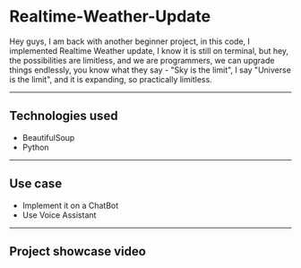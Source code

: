 # Realtime-Weather-Update
Hey guys, I am back with another beginner project, in this code, I implemented Realtime Weather update, I know it is still on terminal, but hey, the possibilities are limitless, and we are programmers, we can upgrade things endlessly, you know what they say - "Sky is the limit", I say "Universe is the limit", and it is expanding, so practically limitless.

-----------------------------------------------------------------------------------------------------------------------------------------------------------------------------------
## Technologies used
- BeautifulSoup
- Python

-----------------------------------------------------------------------------------------------------------------------------------------------------------------------------------
## Use case
- Implement it on a ChatBot
- Use Voice Assistant

-----------------------------------------------------------------------------------------------------------------------------------------------------------------------------------
## Project showcase video
